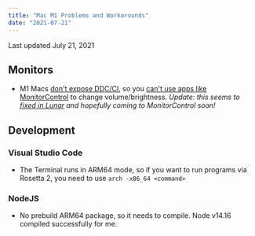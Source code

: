 ```yaml
---
title: "Mac M1 Problems and Workarounds"
date: "2021-07-21"
---
```


Last updated July 21, 2021

## Monitors

- M1 Macs [don't expose DDC/CI](https://discussions.apple.com/thread/252269130), so you [can't
  use apps like MonitorControl](https://github.com/MonitorControl/MonitorControl/issues/323) to
  change volume/brightness. _Update: this seems to [fixed in Lunar](https://lunar.fyi/#m1) and hopefully coming to MonitorControl soon!_

## Development

### Visual Studio Code

- The Terminal runs in ARM64 mode, so if you want to run programs via Rosetta 2, you need to use `arch -x86_64 <command>`

### NodeJS

- No prebuild ARM64 package, so it needs to compile. Node v14.16 compiled successfully for me.
